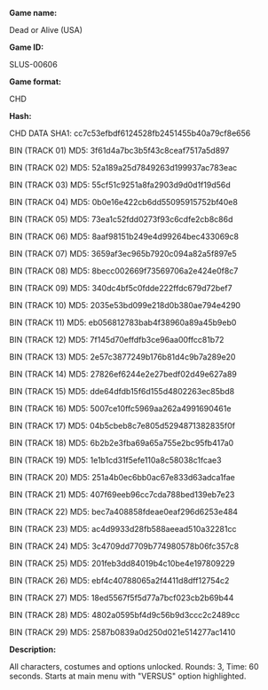 **Game name:**

Dead or Alive (USA)

**Game ID:**

SLUS-00606

**Game format:**

CHD

**Hash:**

CHD DATA SHA1: cc7c53efbdf6124528fb2451455b40a79cf8e656

BIN (TRACK 01) MD5: 3f61d4a7bc3b5f43c8ceaf7517a5d897

BIN (TRACK 02) MD5: 52a189a25d7849263d199937ac783eac

BIN (TRACK 03) MD5: 55cf51c9251a8fa2903d9d0d1f19d56d

BIN (TRACK 04) MD5: 0b0e16e422cb6dd55095915752bf40e8

BIN (TRACK 05) MD5: 73ea1c52fdd0273f93c6cdfe2cb8c86d

BIN (TRACK 06) MD5: 8aaf98151b249e4d99264bec433069c8

BIN (TRACK 07) MD5: 3659af3ec965b7920c094a82a5f897e5

BIN (TRACK 08) MD5: 8becc002669f73569706a2e424e0f8c7

BIN (TRACK 09) MD5: 340dc4bf5c0fdde222ffdc679d72bef7

BIN (TRACK 10) MD5: 2035e53bd099e218d0b380ae794e4290

BIN (TRACK 11) MD5: eb056812783bab4f38960a89a45b9eb0

BIN (TRACK 12) MD5: 7f145d70effdfb3ce96aa00ffcc81b72

BIN (TRACK 13) MD5: 2e57c3877249b176b81d4c9b7a289e20

BIN (TRACK 14) MD5: 27826ef6244e2e27bedf02d49e627a89

BIN (TRACK 15) MD5: dde64dfdb15f6d155d4802263ec85bd8

BIN (TRACK 16) MD5: 5007ce10ffc5969aa262a4991690461e

BIN (TRACK 17) MD5: 04b5cbeb8c7e805d5294871382835f0f

BIN (TRACK 18) MD5: 6b2b2e3fba69a65a755e2bc95fb417a0

BIN (TRACK 19) MD5: 1e1b1cd31f5efe110a8c58038c1fcae3

BIN (TRACK 20) MD5: 251a4b0ec6bb0ac67e833d63adca1fae

BIN (TRACK 21) MD5: 407f69eeb96cc7cda788bed139eb7e23

BIN (TRACK 22) MD5: bec7a408858fdeae0eaf296d6253e484

BIN (TRACK 23) MD5: ac4d9933d28fb588aeead510a32281cc

BIN (TRACK 24) MD5: 3c4709dd7709b774980578b06fc357c8

BIN (TRACK 25) MD5: 201feb3dd84019b4c10be4e197809229

BIN (TRACK 26) MD5: ebf4c40788065a2f4411d8dff12754c2

BIN (TRACK 27) MD5: 18ed5567f5f5d77a7bcf023cb2b69b44

BIN (TRACK 28) MD5: 4802a0595bf4d9c56b9d3ccc2c2489cc

BIN (TRACK 29) MD5: 2587b0839a0d250d021e514277ac1410

**Description:**

All characters, costumes and options unlocked. Rounds: 3, Time: 60 seconds. Starts at main menu with "VERSUS" option highlighted.